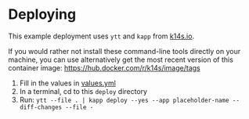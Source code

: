 # Deploying

This example deployment uses `ytt` and `kapp` from [k14s.io](https://k14s.io/).

If you would rather not install these command-line tools directly on your machine,
you can use alternatively get the most recent version of this container image: 
https://hub.docker.com/r/k14s/image/tags

1. Fill in the values in [values.yml](values.yaml)
2. In a terminal, cd to this `deploy` directory
3. Run: `ytt --file . | kapp deploy --yes --app placeholder-name --diff-changes --file -`
